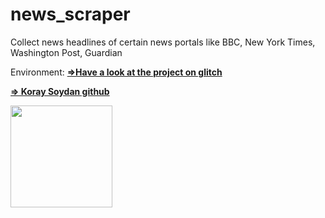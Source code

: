 # news_scraper

Collect news headlines of certain news portals like BBC, New York Times, Washington Post, Guardian

Environment:
**<a href="https://lying-tranquil-stream.glitch.me/">&DoubleRightArrow;Have a look at the project on glitch</a>**

**<a href="https://github.com/cory-sydn/">&DoubleRightArrow; Koray Soydan github</a>**

[<img src="https://cdn.gomix.com/2bdfb3f8-05ef-4035-a06e-2043962a3a13%2Fremix-button.svg" width="163px" />](https://glitch.com/edit/#!/import/github/cory-sydn/news_scraper)

